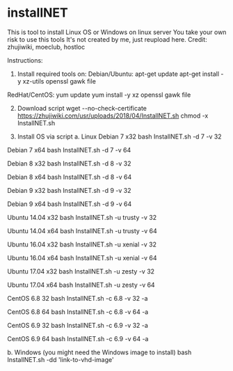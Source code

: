 # installNET

This is tool to install Linux OS or Windows on linux server
You take your own risk to use this tools
It's not created by me, just reupload here.
Credit: zhujiwiki, moeclub, hostloc

Instructions:
1. Install required tools on:
Debian/Ubuntu:
apt-get update
apt-get install -y xz-utils openssl gawk file

RedHat/CentOS:
yum update
yum install -y xz openssl gawk file

2. Download script
wget --no-check-certificate https://zhujiwiki.com/usr/uploads/2018/04/InstallNET.sh
chmod -x InstallNET.sh

3. Install OS via script
a. Linux
Debian 7 x32
bash InstallNET.sh -d 7 -v 32

Debian 7 x64
bash InstallNET.sh -d 7 -v 64

Debian 8 x32
bash InstallNET.sh -d 8 -v 32

Debian 8 x64
bash InstallNET.sh -d 8 -v 64

Debian 9 x32
bash InstallNET.sh -d 9 -v 32

Debian 9 x64
bash InstallNET.sh -d 9 -v 64

Ubuntu 14.04 x32
bash InstallNET.sh -u trusty -v 32

Ubuntu 14.04 x64
bash InstallNET.sh -u trusty -v 64

Ubuntu 16.04 x32
bash InstallNET.sh -u xenial -v 32

Ubuntu 16.04 x64
bash InstallNET.sh -u xenial -v 64

Ubuntu 17.04 x32
bash InstallNET.sh -u zesty -v 32

Ubuntu 17.04 x64
bash InstallNET.sh -u zesty -v 64

CentOS 6.8 32
bash InstallNET.sh -c 6.8 -v 32 -a

CentOS 6.8 64
bash InstallNET.sh -c 6.8 -v 64 -a

CentOS 6.9 32
bash InstallNET.sh -c 6.9 -v 32 -a

CentOS 6.9 64
bash InstallNET.sh -c 6.9 -v 64 -a

b. Windows (you might need the Windows image to install)
bash InstallNET.sh -dd 'link-to-vhd-image'

